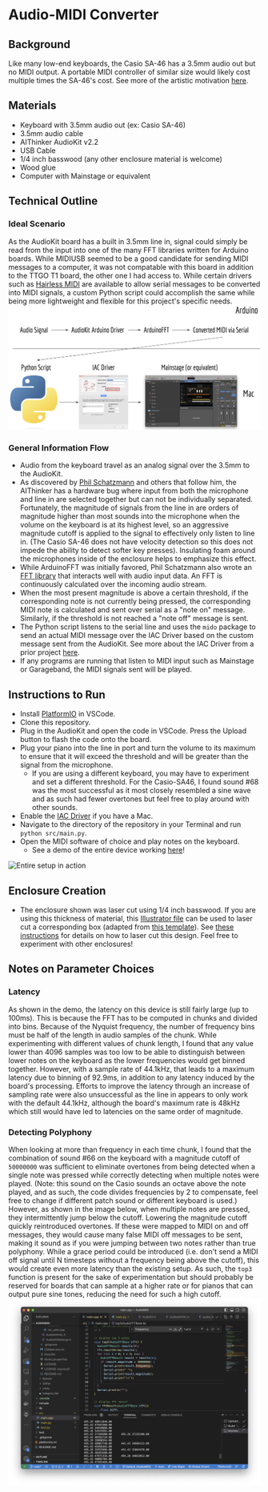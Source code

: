 # Audio-MIDI Converter
## Background
Like many low-end keyboards, the Casio SA-46 has a 3.5mm audio out but no MIDI output. A portable MIDI controller of similar size would likely cost multiple times the SA-46's cost. See more of the artistic motivation [here](https://jkapilian.github.io/COMS3930-portfolio/Final/final.html).

## Materials
* Keyboard with 3.5mm audio out (ex: Casio SA-46)
* 3.5mm audio cable
* AIThinker AudioKit v2.2
* USB Cable
* 1/4 inch basswood (any other enclosure material is welcome)
* Wood glue
* Computer with Mainstage or equivalent

## Technical Outline
### Ideal Scenario
As the AudioKit board has a built in 3.5mm line in, signal could simply be read from the input into one of the many FFT libraries written for Arduino boards. While MIDIUSB seemed to be a good candidate for sending MIDI messages to a computer, it was not compatable with this board in addition to the TTGO T1 board, the other one I had access to. While certain drivers such as [Hairless MIDI](http://projectgus.github.io/hairless-midiserial/#getting_started) are available to allow serial messages to be converted into MIDI signals, a custom Python script could accomplish the same while being more lightweight and flexible for this project's specific needs.
![High level setup](img/Fig0.png)

### General Information Flow
* Audio from the keyboard travel as an analog signal over the 3.5mm to the AudioKit.
* As discovered by [Phil Schatzmann](https://www.pschatzmann.ch/home/2021/12/15/the-ai-thinker-audiokit-audio-input-bug/) and others that follow him, the AIThinker has a hardware bug where input from both the microphone and line in are selected together but can not be individually separated. Fortunately, the magnitude of signals from the line in are orders of magnitude higher than most sounds into the microphone when the volume on the keyboard is at its highest level, so an aggressive magnitude cutoff is applied to the signal to effectively only listen to line in. (The Casio SA-46 does not have velocity detection so this does not impede the ability to detect softer key presses). Insulating foam around the microphones inside of the enclosure helps to emphasize this effect.
* While ArduinoFFT was initially favored, Phil Schatzmann also wrote an [FFT library](https://github.com/pschatzmann/arduino-audio-tools/blob/main/examples/examples-audiokit/streams-audiokit-fft/streams-audiokit-fft.ino) that interacts well with audio input data. An FFT is continuously calculated over the incoming audio stream.
* When the most present magnitude is above a certain threshold, if the corresponding note is not currently being pressed, the corresponding MIDI note is calculated and sent over serial as a "note on" message. Similarly, if the threshold is not reached a "note off" message is sent.
* The Python script listens to the serial line and uses the `mido` package to send an actual MIDI message over the IAC Driver based on the custom message sent from the AudioKit. See more about the IAC Driver from a prior project [here](https://jkapilian.github.io/COMS3930-portfolio/Module%202/mod2-tech.html#iac).
* If any programs are running that listen to MIDI input such as Mainstage or Garageband, the MIDI signals sent will be played.

## Instructions to Run
* Install [PlatformIO](http://platformio.org) in VSCode.
* Clone this repository.
* Plug in the AudioKit and open the code in VSCode. Press the Upload button to flash the code onto the board.
* Plug your piano into the line in port and turn the volume to its maximum to ensure that it will exceed the threshold and will be greater than the signal from the microphone.
  - If you are using a different keyboard, you may have to experiment and set a different threshold. For the Casio-SA46, I found sound #68 was the most successful as it most closely resembled a sine wave and as such had fewer overtones but feel free to play around with other sounds.
* Enable the [IAC Driver](https://support.apple.com/guide/audio-midi-setup/transfer-midi-information-between-apps-ams1013/mac) if you have a Mac.
* Navigate to the directory of the repository in your Terminal and run `python src/main.py`.
* Open the MIDI software of choice and play notes on the keyboard.
  - See a demo of the entire device working [here](https://www.youtube.com/watch?v=xnLHb8oRq4o)!

![Entire setup in action](img/Fig2.png)

## Enclosure Creation
* The enclosure shown was laser cut using 1/4 inch basswood. If you are using this thickness of material, this [Illustrator file](enclosure/MIDI_Enclosure.ai) can be used to laser cut a corresponding box (adapted from [this template](https://en.makercase.com/#/basicbox)). See [these instructions](https://design.barnard.edu/universal-laser-cutter) for details on how to laser cut this design. Feel free to experiment with other enclosures!

## Notes on Parameter Choices
### Latency
As shown in the demo, the latency on this device is still fairly large (up to 100ms). This is because the FFT has to be computed in chunks and divided into bins. Because of the Nyquist frequency, the number of frequency bins must be half of the length in audio samples of the chunk. While experimenting with different values of chunk length, I found that any value lower than 4096 samples was too low to be able to distinguish between lower notes on the keyboard as the lower frequencies would get binned together. However, with a sample rate of 44.1kHz, that leads to a maximum latency due to binning of 92.9ms, in addition to any latency induced by the board's processing. Efforts to improve the latency through an increase of sampling rate were also unsuccessful as the line in appears to only work with the default 44.1kHz, although the board's maximum rate is 48kHz which still would have led to latencies on the same order of magnitude.

### Detecting Polyphony
When looking at more than frequency in each time chunk, I found that the combination of sound #66 on the keyboard with a magnitude cutoff of `50000000` was sufficient to eliminate overtones from being detected when a single note was pressed while correctly detecting when multiple notes were played. (Note: this sound on the Casio sounds an octave above the note played, and as such, the code divides frequencies by 2 to compensate, feel free to change if different patch sound or different keyboard is used.) However, as shown in the image below, when multiple notes are pressed, they intermittently jump below the cutoff. Lowering the magnitude cutoff quickly reintroduced overtones. If these were mapped to MIDI on and off messages, they would cause many false MIDI off messages to be sent, making it sound as if you were jumping between two notes rather than true polyphony. While a grace period could be introduced (i.e. don't send a MIDI off signal until N timesteps without a frequency being above the cutoff), this would create even more latency than the existing setup. As such, the `top3` function is present for the sake of experimentation but should probably be reserved for boards that can sample at a higher rate or for pianos that can output pure sine tones, reducing the need for such a high cutoff.
![Polyphony issues in Serial monitor](img/Fig1.png)